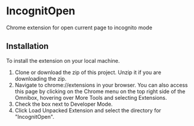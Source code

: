 # IncognitOpen
Chrome extension for open current page to incognito mode


## Installation
To install the extension on your local machine.

1. Clone or download the zip of this project. Unzip it if you are downloading the zip. 
2. Navigate to chrome://extensions in your browser. You can also access this page by clicking on the Chrome menu on the top right side of the Omnibox, hovering over More Tools and selecting Extensions.
3. Check the box next to Developer Mode.
4. Click Load Unpacked Extension and select the directory for "IncognitOpen".